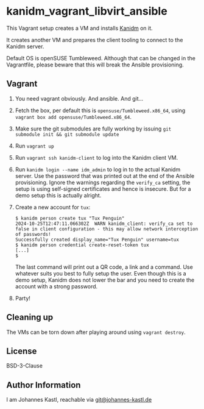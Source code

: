 # kanidm_vagrant_libvirt_ansible

This Vagrant setup creates a VM and installs [Kanidm](https://kanidm.com) on it.

It creates another VM and prepares the client tooling to connect to the Kanidm
server.

Default OS is openSUSE Tumbleweed. Although that can be changed in the
Vagrantfile, please beware that this will break the Ansible provisioning.

## Vagrant

1. You need vagrant obviously. And ansible. And git...
1. Fetch the box, per default this is `opensuse/Tumbleweed.x86_64`, using
   `vagrant box add opensuse/Tumbleweed.x86_64`.
1. Make sure the git submodules are fully working by issuing `git submodule init
   && git submodule update`
1. Run `vagrant up`
1. Run `vagrant ssh kanidm-client` to log into the Kanidm client VM.
1. Run `kanidm login --name idm_admin` to log in to the actual Kanidm server.
   Use the password that was printed out at the end of the Ansible provisioning.
   Ignore the warnings regarding the `verify_ca` setting, the setup is using
   self-signed certificates and hence is insecure. But for a demo setup this is
   actually alright.
1. Create a new account for `tux`:

   ```
   $ kanidm person create tux "Tux Penguin"
   2024-10-25T12:47:11.066302Z  WARN kanidm_client: verify_ca set to false in client configuration - this may allow network interception of passwords!
   Successfully created display_name="Tux Penguin" username=tux
   $ kanidm person credential create-reset-token tux
   [...]
   $
   ```

   The last command will print out a QR code, a link and a command. Use whatever
   suits you best to fully setup the user.  Even though this is a demo setup,
   Kanidm does not lower the bar and you need to create the account with a
   strong password.
1. Party!

## Cleaning up

The VMs can be torn down after playing around using `vagrant destroy`.

## License

BSD-3-Clause

## Author Information

I am Johannes Kastl, reachable via git@johannes-kastl.de
